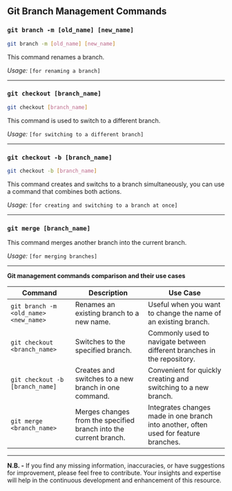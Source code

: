## Git Branch Management Commands

### `git branch -m [old_name] [new_name]`

```bash
git branch -m [old_name] [new_name]
```

This command renames a branch.

*Usage:* `[for renaming a branch]`

---

### `git checkout [branch_name]`

```bash
git checkout [branch_name]
```

This command is used to switch to a different branch.

*Usage:* `[for switching to a different branch]`

---

### `git checkout -b [branch_name]`

```bash
git checkout -b [branch_name]
```

This command creates and switchs to a branch simultaneously, you can use a command that combines both actions.

*Usage:* `[for creating and switching to a branch at once]`

---

### `git merge [branch_name]`

This command merges another branch into the current branch.

*Usage:* `[for merging branches]`

---

**Git management commands comparison and their use cases**

| Command                                   | Description                                              | Use Case                                                                   |
| ----------------------------------------- | -------------------------------------------------------- | -------------------------------------------------------------------------- |
| `git branch -m <old_name> <new_name>`    | Renames an existing branch to a new name.               | Useful when you want to change the name of an existing branch.              |
| `git checkout <branch_name>`              | Switches to the specified branch.                       | Commonly used to navigate between different branches in the repository.   |
| `git checkout -b [branch_name]`          | Creates and switches to a new branch in one command.    | Convenient for quickly creating and switching to a new branch.             |
| `git merge <branch_name>`                 | Merges changes from the specified branch into the current branch. | Integrates changes made in one branch into another, often used for feature branches. |

---

**N.B. -** If you find any missing information, inaccuracies, or have suggestions for improvement, please feel free to contribute. Your insights and expertise will help in the continuous development and enhancement of this resource.
